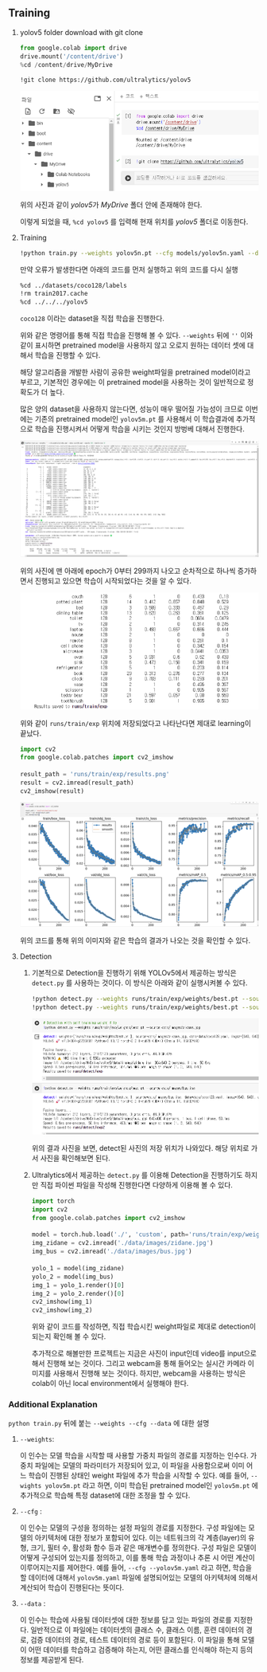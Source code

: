 ## Training

1. yolov5 folder download with git clone
    ```python
    from google.colab import drive
    drive.mount('/content/drive')
    %cd /content/drive/MyDrive
    ```
    ```bash
    !git clone https://github.com/ultralytics/yolov5
    ```
    <img src="./config/yolov5_download.png">
    
    위의 사진과 같이 *yolov5*가 *MyDrive* 폴더 안에 존재해야 한다.

    이렇게 되었을 때, `%cd yolov5` 를 입력해 현재 위치를 *yolov5* 폴더로 이동한다.

2. Training
    ```bash
    !python train.py --weights yolov5n.pt --cfg models/yolov5n.yaml --data coco128.yaml --epochs 300 --batch-size 32
    ```

    만약 오류가 발생한다면 아래의 코드를 먼저 실행하고 위의 코드를 다시 실행
    ```bash
    %cd ../datasets/coco128/labels
    !rm train2017.cache
    %cd ../../../yolov5
    ```
    `coco128` 이라는 dataset을 직접 학습을 진행한다.

    위와 같은 명령어를 통해 직접 학습을 진행해 볼 수 있다. `--weights` 뒤에 `''` 이와 같이 표시하면 pretrained model을 사용하지 않고 오로지 원하는 데이터 셋에 대해서 학습을 진행할 수 있다.
    
    해당 알고리즘을 개발한 사람이 공유한 weight파일을 pretrained model이라고 부르고, 기본적인 경우에는 이 pretrained model을 사용하는 것이 일반적으로 정확도가 더 높다.

    많은 양의 dataset을 사용하지 않는다면, 성능이 매우 떨어질 가능성이 크므로 이번에는 기존의 pretrained model인 `yolov5m.pt` 를 사용해서 이 학습결과에 추가적으로 학습을 진행시켜서 어떻게 학습을 시키는 것인지 방벙베 대해서 진행한다.

    <img src="./config/training.png">

    위의 사진에 맨 아래에 epoch가 0부터 299까지 나오고 순차적으로 하나씩 증가하면서 진행되고 있으면 학습이 시작되었다는 것을 알 수 있다.

    <img src="./config/training_last.png">
    
    위와 같이 `runs/train/exp` 위치에 저장되었다고 나타난다면 제대로 learning이 끝났다.

    ```python
    import cv2
    from google.colab.patches import cv2_imshow

    result_path = 'runs/train/exp/results.png'
    result = cv2.imread(result_path)
    cv2_imshow(result)
    ```
    <img src="./config/training_result.png">
    
    위의 코드를 통해 위의 이미지와 같은 학습의 결과가 나오는 것을 확인할 수 있다.
    
4. Detection
    1. 기본적으로 Detection을 진행하기 위해 YOLOv5에서 제공하는 방식은 `detect.py` 를 사용하는 것이다. 이 방식은 아래와 같이 실행시켜볼 수 있다.
        ```bash
        !python detect.py --weights runs/train/exp/weights/best.pt --source data/images/bus.jpg
        !python detect.py --weights runs/train/exp/weights/best.pt --source data/images/zidane.jpg
        ```

        <img src="./config/detect_py.png">

        위의 결과 사진을 보면, detect된 사진의 저장 위치가 나와있다. 해당 위치로 가서 사진을 확인해보면 된다.


    2. Ultralytics에서 제공하는 `detect.py` 를 이용해 Detection을 진행하기도 하지만 직접 파이썬 파일을 작성해 진행한다면 다양하게 이용해 볼 수 있다.
        ```python
        import torch
        import cv2
        from google.colab.patches import cv2_imshow

        model = torch.hub.load('./', 'custom', path='runs/train/exp/weights/best.pt', source='local', force_reload=True, trust_repo=True)
        img_zidane = cv2.imread('./data/images/zidane.jpg')
        img_bus = cv2.imread('./data/images/bus.jpg')

        yolo_1 = model(img_zidane)
        yolo_2 = model(img_bus)
        img_1 = yolo_1.render()[0]
        img_2 = yolo_2.render()[0]
        cv2_imshow(img_1)
        cv2_imshow(img_2)
        ```
        위와 같이 코드를 작성하면, 직접 학습시킨 weight파일로 제대로 detection이 되는지 확인해 볼 수 있다.

        추가적으로 해볼만한 프로젝트는 지금은 사진이 input인데 video를 input으로 해서 진행해 보는 것이다. 그리고 webcam을 통해 들어오는 실시간 카메라 이미지를 사용해서 진행해 보는 것이다. 하지만, webcam을 사용하는 방식은 colab이 아닌 local environment에서 실행해야 한다.
        
### Additional Explanation
`python train.py` 뒤에 붙는 `--weights --cfg --data` 에 대한 설명

1. `--weights`:

    이 인수는 모델 학습을 시작할 때 사용할 가중치 파일의 경로를 지정하는 인수다. 가중치 파일에는 모델의 파라미터가 저장되어 있고, 이 파일을 사용함으로써 이미 어느 학습이 진행된 상태인 weight 파일에 추가 학습을 시작할 수 있다. 예를 들어, `--wights yolov5m.pt` 라고 하면, 이미 학습된 pretrained model인 `yolov5m.pt` 에 추가적으로 학습해 특정 dataset에 대한 조정을 할 수 있다.
    
2. `--cfg` :

    이 인수는 모델의 구성을 정의하는 설정 파일의 경로를 지정한다. 구성 파일에는 모델의 아키텍처에 대한 정보가 포함되어 있다. 이는 네트워크의 각 계층(layer)의 유형, 크기, 필터 수, 활성화 함수 등과 같은 매개변수를 정의한다. 구성 파일은 모델이 어떻게 구성되어 있는지를 정의하고, 이를 통해 학습 과정이나 추론 시 어떤 계산이 이루어지는지를 제어한다. 예를 들어, `--cfg --yolov5m.yaml` 라고 하면, 학습을 할 데이터에 대해서 `yolov5m.yaml` 파일에 설명되어있는 모델의 아키텍처에 의해서 계산되어 학습이 진행된다는 뜻이다.

3. `--data` :

    이 인수는 학습에 사용될 데이터셋에 대한 정보를 담고 있는 파일의 경로를 지정한다. 일반적으로 이 파일에는 데이터셋의 클래스 수, 클래스 이름, 훈련 데이터의 경로, 검증 데이터의 경로, 테스트 데이터의 경로 등이 포함된다. 이 파일을 통해 모델이 어떤 데이터를 학습하고 검증해야 하는지, 어떤 클래스를 인식해야 하는지 등의 정보를 제공받게 된다.
